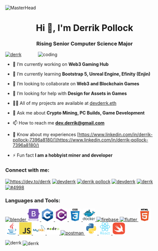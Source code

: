 ![MasterHead](https://www.dageeks.com/digital/tips-to-find-blockchain-developer-jobs/)

<h1 align="center">Hi 👋, I'm Derrik Pollock</h1>
<h3 align="center">Rising Senior Computer Science Major</h3>
<img align="right" alt="coding" width="400" src="https://images.idgesg.net/images/article/2018/08/certification_education_knowledge_learning_silhouette_with_graduation_cap_with_abstract_technology_imagery_nodes_blocks_blockchain_by_monsitj_gettyimages-961656326_1200x800-100766597-large.jpg?auto=webp&quality=85,70">

<p align="left"> <a href="https://github.com/ryo-ma/github-profile-trophy"><img src="https://github-profile-trophy.vercel.app/?username=derrk" alt="derrk" /></a> </p>

- 🔭 I’m currently working on **Web3 Gaming Hub**

- 🌱 I’m currently learning **Bootstrap 5, Unreal Engine, Efinity (Enjin)**

- 👯 I’m looking to collaborate on **Web3 and Blockchain Games**

- 🤝 I’m looking for help with **Design for Assets in Games**

- 👨‍💻 All of my projects are available at [devderrk.eth](devderrk.eth)

- 💬 Ask me about **Crypto Mining, PC Builds, Game Development**

- 📫 How to reach me **dev.derrik@gmail.com**

- 📄 Know about my experiences [https://www.linkedin.com/in/derrik-pollock-7396a8180/](https://www.linkedin.com/in/derrik-pollock-7396a8180/)

- ⚡ Fun fact **I am a hobbyist miner and developer**

<h3 align="left">Connect with me:</h3>
<p align="left">
<a href="https://dev.to/https://dev.to/derrk" target="blank"><img align="center" src="https://raw.githubusercontent.com/rahuldkjain/github-profile-readme-generator/master/src/images/icons/Social/devto.svg" alt="https://dev.to/derrk" height="30" width="40" /></a>
<a href="https://twitter.com/devderrk" target="blank"><img align="center" src="https://raw.githubusercontent.com/rahuldkjain/github-profile-readme-generator/master/src/images/icons/Social/twitter.svg" alt="devderrk" height="30" width="40" /></a>
<a href="https://linkedin.com/in/derrik pollock" target="blank"><img align="center" src="https://raw.githubusercontent.com/rahuldkjain/github-profile-readme-generator/master/src/images/icons/Social/linked-in-alt.svg" alt="derrik pollock" height="30" width="40" /></a>
<a href="https://www.youtube.com/c/devderrk" target="blank"><img align="center" src="https://raw.githubusercontent.com/rahuldkjain/github-profile-readme-generator/master/src/images/icons/Social/youtube.svg" alt="devderrk" height="30" width="40" /></a>
<a href="https://www.leetcode.com/derrk" target="blank"><img align="center" src="https://raw.githubusercontent.com/rahuldkjain/github-profile-readme-generator/master/src/images/icons/Social/leet-code.svg" alt="derrk" height="30" width="40" /></a>
<a href="https://discord.gg/#4998" target="blank"><img align="center" src="https://raw.githubusercontent.com/rahuldkjain/github-profile-readme-generator/master/src/images/icons/Social/discord.svg" alt="#4998" height="30" width="40" /></a>
</p>

<h3 align="left">Languages and Tools:</h3>
<p align="left"> <a href="https://www.blender.org/" target="_blank" rel="noreferrer"> <img src="https://download.blender.org/branding/community/blender_community_badge_white.svg" alt="blender" width="40" height="40"/> </a> <a href="https://getbootstrap.com" target="_blank" rel="noreferrer"> <img src="https://raw.githubusercontent.com/devicons/devicon/master/icons/bootstrap/bootstrap-plain-wordmark.svg" alt="bootstrap" width="40" height="40"/> </a> <a href="https://www.w3schools.com/cpp/" target="_blank" rel="noreferrer"> <img src="https://raw.githubusercontent.com/devicons/devicon/master/icons/cplusplus/cplusplus-original.svg" alt="cplusplus" width="40" height="40"/> </a> <a href="https://www.w3schools.com/cs/" target="_blank" rel="noreferrer"> <img src="https://raw.githubusercontent.com/devicons/devicon/master/icons/csharp/csharp-original.svg" alt="csharp" width="40" height="40"/> </a> <a href="https://www.w3schools.com/css/" target="_blank" rel="noreferrer"> <img src="https://raw.githubusercontent.com/devicons/devicon/master/icons/css3/css3-original-wordmark.svg" alt="css3" width="40" height="40"/> </a> <a href="https://www.docker.com/" target="_blank" rel="noreferrer"> <img src="https://raw.githubusercontent.com/devicons/devicon/master/icons/docker/docker-original-wordmark.svg" alt="docker" width="40" height="40"/> </a> <a href="https://firebase.google.com/" target="_blank" rel="noreferrer"> <img src="https://www.vectorlogo.zone/logos/firebase/firebase-icon.svg" alt="firebase" width="40" height="40"/> </a> <a href="https://flutter.dev" target="_blank" rel="noreferrer"> <img src="https://www.vectorlogo.zone/logos/flutterio/flutterio-icon.svg" alt="flutter" width="40" height="40"/> </a> <a href="https://www.w3.org/html/" target="_blank" rel="noreferrer"> <img src="https://raw.githubusercontent.com/devicons/devicon/master/icons/html5/html5-original-wordmark.svg" alt="html5" width="40" height="40"/> </a> <a href="https://www.java.com" target="_blank" rel="noreferrer"> <img src="https://raw.githubusercontent.com/devicons/devicon/master/icons/java/java-original.svg" alt="java" width="40" height="40"/> </a> <a href="https://developer.mozilla.org/en-US/docs/Web/JavaScript" target="_blank" rel="noreferrer"> <img src="https://raw.githubusercontent.com/devicons/devicon/master/icons/javascript/javascript-original.svg" alt="javascript" width="40" height="40"/> </a> <a href="https://www.mysql.com/" target="_blank" rel="noreferrer"> <img src="https://raw.githubusercontent.com/devicons/devicon/master/icons/mysql/mysql-original-wordmark.svg" alt="mysql" width="40" height="40"/> </a> <a href="https://nodejs.org" target="_blank" rel="noreferrer"> <img src="https://raw.githubusercontent.com/devicons/devicon/master/icons/nodejs/nodejs-original-wordmark.svg" alt="nodejs" width="40" height="40"/> </a> <a href="https://postman.com" target="_blank" rel="noreferrer"> <img src="https://www.vectorlogo.zone/logos/getpostman/getpostman-icon.svg" alt="postman" width="40" height="40"/> </a> <a href="https://www.python.org" target="_blank" rel="noreferrer"> <img src="https://raw.githubusercontent.com/devicons/devicon/master/icons/python/python-original.svg" alt="python" width="40" height="40"/> </a> <a href="https://reactjs.org/" target="_blank" rel="noreferrer"> <img src="https://raw.githubusercontent.com/devicons/devicon/master/icons/react/react-original-wordmark.svg" alt="react" width="40" height="40"/> </a> <a href="https://developer.apple.com/swift/" target="_blank" rel="noreferrer"> <img src="https://raw.githubusercontent.com/devicons/devicon/master/icons/swift/swift-original.svg" alt="swift" width="40" height="40"/> </a> </p>

<p><img align="left" src="https://github-readme-stats.vercel.app/api/top-langs?username=derrk&show_icons=true&locale=en&layout=compact" alt="derrk" /></p>

<p>&nbsp;<img align="center" src="https://github-readme-stats.vercel.app/api?username=derrk&show_icons=true&locale=en" alt="derrk" /></p>

<!---
derrk/derrk is a ✨ special ✨ repository because its `README.md` (this file) appears on your GitHub profile.
You can click the Preview link to take a look at your changes.
--->
